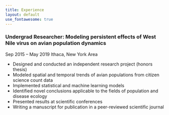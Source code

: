 ```yaml
---
title: Experience
layout: default
use_fontawesome: true
---
```


### Undergrad Researcher: Modeling persistent effects of West Nile virus on avian population dynamics
Sep 2015 – May 2019
Ithaca, New York Area
- Designed and conducted an independent research project (honors thesis) 
- Modeled spatial and temporal trends of avian populations from citizen science count data 
- Implemented statistical and machine learning models 
- Identified novel conclusions applicable to the fields of population and disease ecology 
- Presented results at scientific conferences 
- Writing a manuscript for publication in a peer-reviewed scientific journal 

